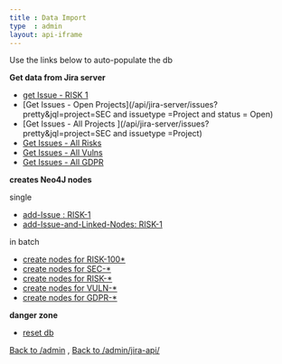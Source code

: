 ```yaml
---
title : Data Import
type  : admin
layout: api-iframe
---
```


Use the links below to auto-populate the db

**Get data from Jira server**

- [get Issue  - RISK 1       ](/api/jira/issue/RISK-1?pretty)
- [Get Issues - Open Projects](/api/jira-server/issues?pretty&jql=project=SEC and issuetype =Project and status = Open)
- [Get Issues - All Projects ](/api/jira-server/issues?pretty&jql=project=SEC and issuetype =Project)
- [Get Issues - All Risks    ](/api/jira-server/issues?pretty&jql=project=RISK)
- [Get Issues - All Vulns    ](/api/jira-server/issues?pretty&jql=project=VULN)
- [Get Issues - All GDPR     ](/api/jira-server/issues?pretty&jql=project=GDPR)


**creates Neo4J nodes**

single

- [add-Issue : RISK-1](/api/neo4j/nodes/create/RISK-1?pretty)
- [add-Issue-and-Linked-Nodes: RISK-1](/api/neo4j/nodes/add-Issue-and-Linked-Nodes/RISK-1?pretty)

in batch

- [create nodes for RISK-100* ](/api/neo4j/nodes/create-regex/RISK-100?pretty)
- [create nodes for SEC-*   ](/api/neo4j/nodes/create-regex/SEC-?pretty)
- [create nodes for RISK-*  ](/api/neo4j/nodes/create-regex/RISK-?pretty)
- [create nodes for VULN-*  ](/api/neo4j/nodes/create-regex/VULN-?pretty)
- [create nodes for GDPR-*  ](/api/neo4j/nodes/create-regex/GDPR-?pretty)



**danger zone**

- [reset db                 ](/api/neo4j/delete/all?pretty)



<a href="/admin/" target="_self">Back to /admin</a> , <a href="/admin/jira-api/" target="_self">Back to /admin/jira-api/</a>
